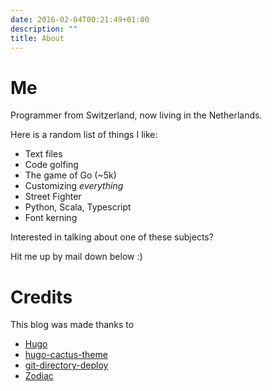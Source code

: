 ```yaml
---
date: 2016-02-04T00:21:49+01:00
description: ""
title: About
---
```


# Me

Programmer from Switzerland, now living in the Netherlands.

Here is a random list of things I like:

- Text files
- Code golfing
- The game of Go (~5k)
- Customizing *everything*
- Street Fighter
- Python, Scala, Typescript
- Font kerning

Interested in talking about one of these subjects?

Hit me up by mail down below :)

# Credits

This blog was made thanks to

- [Hugo](https://gohugo.io)
- [hugo-cactus-theme](https://github.com/digitalcraftsman/hugo-cactus-theme)
- [git-directory-deploy](https://github.com/X1011/git-directory-deploy)
- [Zodiac](https://github.com/jnicol/particleground/pull/15)